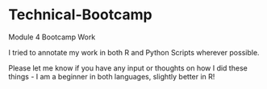 # Technical-Bootcamp
Module 4 Bootcamp Work

I tried to annotate my work in both R and Python Scripts wherever possible.

Please let me know if you have any input or thoughts on how I did these things - I am a beginner in both languages, slightly better in R!
